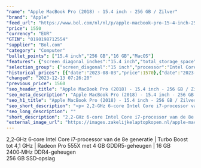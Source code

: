 ```yaml
---
"name": "Apple MacBook Pro (2018) - 15.4 inch - 256 GB / Zilver"
"brand": "Apple"
"feed_url": "https://www.bol.com/nl/nl/p/apple-macbook-pro-15-4-inch-256-gb-zilver/9200000096144993"
"price": 1550
"currency": "EUR"
"GTIN": "0190198712554"
"supplier": "Bol.com"
"category": "Computer"
"bullet_points": ["15.4 inch","256 GB","16 GB","MacOS"]
"features": {"screen_diagonal_inches":"15.4 inch","total_storage_space":"256 GB","memory_size":"16 GB","operating_system":"MacOS"}
"selection_group": {"screen_diagonal":"15 inch","processor":"Intel Core i7","changed_price_past_3_days":true,"product_family":"MacBook Pro"}
"historical_prices": [{"date":"2023-08-03","price":1570},{"date":"2023-12-12","price":1560},{"date":"2023-12-13","price":1550}]
"changed": "2023-12-13 07:26:20"
"previous_price": 1560
"seo_header_title": "Apple MacBook Pro (2018) - 15.4 inch - 256 GB / Zilver"
"seo_meta_description": "Apple MacBook Pro (2018) - 15.4 inch - 256 GB / Zilver"
"seo_h1_title": "Apple MacBook Pro (2018) - 15.4 inch - 256 GB / Zilver"
"seo_short_description": "<p> 2,2‑GHz 6‑core Intel Core i7‑processor van de 8e generatie | Turbo Boost tot 4,1 GHz | Radeon Pro 555X met 4 GB GDDR5-geheugen | 16 GB 2400‑MHz DDR4-geheugen<br />256 GB SSD‑opslag </p>."
"seo_long_description": ""
"short_description": "2,2‑GHz 6‑core Intel Core i7‑processor van de 8e generatie | Turbo Boost tot 4,1 GHz | Radeon Pro 555X met 4 GB GDDR5-geheugen | 16 GB 2400‑MHz DDR4-geheugen 256 GB SSD‑opslag"
"external_image_url": "https://images.zakelijkelaptopkopen.nl/apple-macbook-pro-15-4-inch-256-gb-zilver.webp"
---
```


<p> 2,2‑GHz 6‑core Intel Core i7‑processor van de 8e generatie | Turbo Boost tot 4,1 GHz | Radeon Pro 555X met 4 GB GDDR5-geheugen | 16 GB 2400‑MHz DDR4-geheugen<br />256 GB SSD‑opslag </p>
